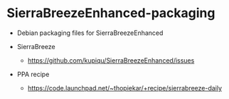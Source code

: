 SierraBreezeEnhanced-packaging
======================

- Debian packaging files for SierraBreezeEnhanced

- SierraBreeze
  - https://github.com/kupiqu/SierraBreezeEnhanced/issues
- PPA recipe
  - https://code.launchpad.net/~thopiekar/+recipe/sierrabreeze-daily
